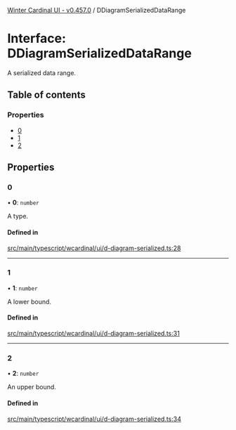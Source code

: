 [Winter Cardinal UI - v0.457.0](../index.md) / DDiagramSerializedDataRange

# Interface: DDiagramSerializedDataRange

A serialized data range.

## Table of contents

### Properties

- [0](DDiagramSerializedDataRange.md#0)
- [1](DDiagramSerializedDataRange.md#1)
- [2](DDiagramSerializedDataRange.md#2)

## Properties

### 0

• **0**: `number`

A type.

#### Defined in

[src/main/typescript/wcardinal/ui/d-diagram-serialized.ts:28](https://github.com/winter-cardinal/winter-cardinal-ui/blob/v0.457.0/src/main/typescript/wcardinal/ui/d-diagram-serialized.ts#L28)

___

### 1

• **1**: `number`

A lower bound.

#### Defined in

[src/main/typescript/wcardinal/ui/d-diagram-serialized.ts:31](https://github.com/winter-cardinal/winter-cardinal-ui/blob/v0.457.0/src/main/typescript/wcardinal/ui/d-diagram-serialized.ts#L31)

___

### 2

• **2**: `number`

An upper bound.

#### Defined in

[src/main/typescript/wcardinal/ui/d-diagram-serialized.ts:34](https://github.com/winter-cardinal/winter-cardinal-ui/blob/v0.457.0/src/main/typescript/wcardinal/ui/d-diagram-serialized.ts#L34)
